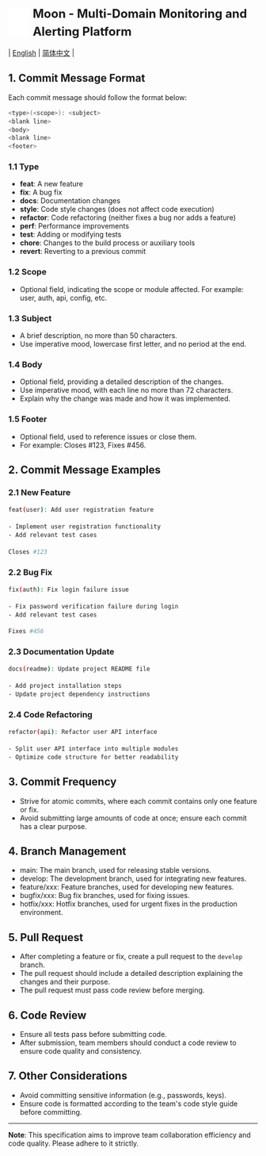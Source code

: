 <div style="display: flex; align-items: center;">
  <img 
    src="../images/logo.svg" 
    alt="Logo" 
    style="height: 4em; width: auto; vertical-align: middle; margin-right: 10px;" 
  />
  <h1 style="margin: 0; font-size: 24px; line-height: 1.5;">Moon - Multi-Domain Monitoring and Alerting Platform</h1>
</div>

| [English](COMMIT.md) | [简体中文](COMMIT.zh-CN.md) |

## 1. Commit Message Format

Each commit message should follow the format below:

```bash
<type>(<scope>): <subject>
<blank line>
<body>
<blank line>
<footer>
```

### 1.1 Type

- **feat**: A new feature
- **fix**: A bug fix
- **docs**: Documentation changes
- **style**: Code style changes (does not affect code execution)
- **refactor**: Code refactoring (neither fixes a bug nor adds a feature)
- **perf**: Performance improvements
- **test**: Adding or modifying tests
- **chore**: Changes to the build process or auxiliary tools
- **revert**: Reverting to a previous commit

### 1.2 Scope

- Optional field, indicating the scope or module affected. For example: user, auth, api, config, etc.

### 1.3 Subject

- A brief description, no more than 50 characters.
- Use imperative mood, lowercase first letter, and no period at the end.

### 1.4 Body

- Optional field, providing a detailed description of the changes.
- Use imperative mood, with each line no more than 72 characters.
- Explain why the change was made and how it was implemented.

### 1.5 Footer

- Optional field, used to reference issues or close them.
- For example: Closes #123, Fixes #456.

## 2. Commit Message Examples

### 2.1 New Feature

```bash
feat(user): Add user registration feature

- Implement user registration functionality
- Add relevant test cases

Closes #123
```

### 2.2 Bug Fix

```bash
fix(auth): Fix login failure issue

- Fix password verification failure during login
- Add relevant test cases

Fixes #456
```

### 2.3 Documentation Update

```bash
docs(readme): Update project README file

- Add project installation steps
- Update project dependency instructions
```

### 2.4 Code Refactoring

```bash
refactor(api): Refactor user API interface

- Split user API interface into multiple modules
- Optimize code structure for better readability
```

## 3. Commit Frequency

- Strive for atomic commits, where each commit contains only one feature or fix.
- Avoid submitting large amounts of code at once; ensure each commit has a clear purpose.

## 4. Branch Management

- main: The main branch, used for releasing stable versions.
- develop: The development branch, used for integrating new features.
- feature/xxx: Feature branches, used for developing new features.
- bugfix/xxx: Bug fix branches, used for fixing issues.
- hotfix/xxx: Hotfix branches, used for urgent fixes in the production environment.

## 5. Pull Request

- After completing a feature or fix, create a pull request to the `develop` branch.
- The pull request should include a detailed description explaining the changes and their purpose.
- The pull request must pass code review before merging.

## 6. Code Review

- Ensure all tests pass before submitting code.
- After submission, team members should conduct a code review to ensure code quality and consistency.

## 7. Other Considerations

- Avoid committing sensitive information (e.g., passwords, keys).
- Ensure code is formatted according to the team's code style guide before committing.

---

**Note**: This specification aims to improve team collaboration efficiency and code quality. Please adhere to it strictly.